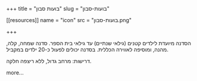 +++
title = "בועות סבון"
slug = "בועות-סבון"

[[resources]]
  name = "icon"
  src = "בועות-סבון.png"

+++

הסדנה מיועדת לילדים קטנים (גילאי שנתיים) עד גילאי בית הספר.
סדנה שמחה, קלה, מהנה, ומוסיפה לאווירה הכללית.
בסדנה יכולים לפעול כ-20 ילדים במקביל.

דרישות: מרחב גדול, ללא ריצפה חלקה.

<!--more-->

more...